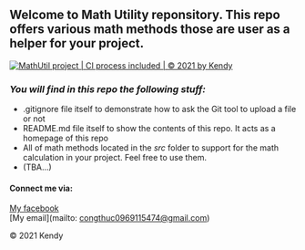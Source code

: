 ## Welcome to Math Utility reponsitory. This repo offers various math methods those are user as a helper for your project.

[![MathUtil project | CI process included | © 2021 by Kendy](https://github.com/congthuc114/math_util/actions/workflows/mathutil-ci-actions.yml/badge.svg)](https://github.com/congthuc114/math_util/actions/workflows/mathutil-ci-actions.yml)

### *_You will find in this repo the following stuff:_* 
* .gitignore file itself to demonstrate how to ask the Git tool to upload a file or not
* README.md file itself to show the contents of this repo. It acts as a homepage of this repo
* All of math methods located in the *src* folder to support for the math calculation in your project. 
Feel free to use them.
* (TBA...)

#### Connect me via:
[My facebook](https://www.facebook.com/profile.php?id=100009706271174)  
[My email](mailto: congthuc0969115474@gmail.com)

© 2021 Kendy
